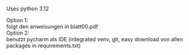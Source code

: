 Uses python 3.12 <br/>

Option 1: <br/>
  folgt den anweisungen in blatt00.pdf <br/>
Option 2: <br/>
  benutzt pycharm als IDE (integrated venv, git, easy download von allen packages in requirements.txt) <br/>
